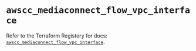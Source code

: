 # `awscc_mediaconnect_flow_vpc_interface`

Refer to the Terraform Registory for docs: [`awscc_mediaconnect_flow_vpc_interface`](https://registry.terraform.io/providers/hashicorp/awscc/0.70.0/docs/resources/mediaconnect_flow_vpc_interface).
